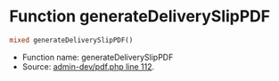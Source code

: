 Function generateDeliverySlipPDF
===========================





```php
mixed generateDeliverySlipPDF()
```

* Function name: generateDeliverySlipPDF
* Source: [admin-dev/pdf.php line 112](https://github.com/PrestaShop/PrestaShop/blob/1.5.0.3/admin-dev/pdf.php#L112).

